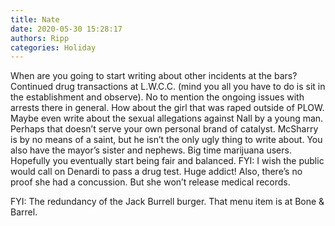 ```yaml
---
title: Nate
date: 2020-05-30 15:28:17
authors: Ripp
categories: Holiday
---
```


 When are you going to start writing about other incidents at the bars? Continued drug transactions at L.W.C.C. (mind you all you have to do is sit in the establishment and observe). No to mention the ongoing issues with arrests there in general. How about the girl that was raped outside of PLOW. Maybe even write about the sexual allegations against Nall by a young man. Perhaps that doesn’t serve your own personal brand of catalyst. McSharry is by no means of a saint, but he isn’t the only ugly thing to write about. You also have the mayor’s sister and nephews. Big time marijuana users. Hopefully you eventually start being fair and balanced. FYI: I wish the public would call on Denardi to pass a drug test. Huge addict! Also, there’s no proof she had a concussion. But she won’t release medical records. 

FYI: The redundancy of the Jack Burrell burger. That menu item is at Bone &amp; Barrel.